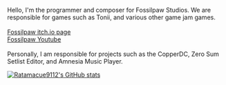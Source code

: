 Hello, I'm the programmer and composer for Fossilpaw Studios.
We are responsible for games such as Tonii, and various other game jam games.
<br><br>
[Fossilpaw itch.io page](https://fossilpaw-studios.itch.io/)<br>[Fossilpaw Youtube](https://www.youtube.com/@FossilpawStudios)
<br><br>
Personally, I am responsible for projects such as the CopperDC, Zero Sum Setlist Editor, and Amnesia Music Player.

[![Ratamacue9112's GitHub stats](https://github-readme-stats.vercel.app/api?username=Ratamacue9112&theme=dark)](https://github.com/anuraghazra/github-readme-stats)
